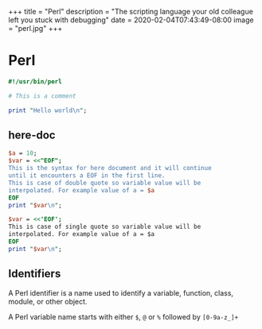 +++
title = "Perl"
description = "The scripting language your old colleague left you stuck with debugging"
date = 2020-02-04T07:43:49-08:00
image = "perl.jpg"
+++

# Perl

```perl
#!/usr/bin/perl

# This is a comment

print "Hello world\n";
```

## here-doc

```perl
$a = 10;
$var = <<"EOF";
This is the syntax for here document and it will continue
until it encounters a EOF in the first line.
This is case of double quote so variable value will be
interpolated. For example value of a = $a
EOF
print "$var\n";

$var = <<'EOF';
This is case of single quote so variable value will be
interpolated. For example value of a = $a
EOF
print "$var\n";
```

## Identifiers

A Perl identifier is a name used to identify a variable, function, class, module, or other object.

A Perl variable name starts with either `$`, `@` or `%` followed by `[0-9a-z_]+`
